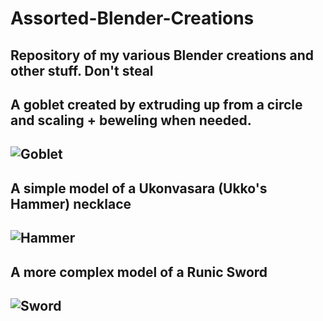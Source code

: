 # Assorted-Blender-Creations
Repository of my various Blender creations and other stuff. Don't steal
---------------------------------------------------------------------------------------------------------------------------------------------------
## A goblet created by extruding up from a circle and scaling + beweling when needed. 
![Goblet](https://raw.githubusercontent.com/DareusX/Assorted-Blender-Creations/main/Images/Goblet_V2.JPG?token=AKPN6G4VGXVOSGLI664DHVLBKNJKC)
---------------------------------------------------------------------------------------------------------------------------------------------------
## A simple model of a Ukonvasara (Ukko's Hammer) necklace
![Hammer](https://raw.githubusercontent.com/DareusX/Assorted-Blender-Creations/main/Images/Ukonvasara_V1.5.JPG?token=AKPN6G65QC5HU24CMMTJN4TBKNJSY)
---------------------------------------------------------------------------------------------------------------------------------------------------
## A more complex model of a Runic Sword
![Sword](https://raw.githubusercontent.com/DareusX/Assorted-Blender-Creations/main/Images/RuneSword_V1.5.JPG?token=AKPN6G4PNL2UNKC2Q4PEJM3BKNJRY)
----------------------------------------------------------------------------------------------------------------------------------------------------
